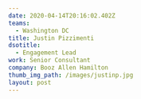 ```yaml
---
date: 2020-04-14T20:16:02.402Z
teams:
  - Washington DC
title: Justin Pizzimenti
dsotitle:
  - Engagement Lead
work: Senior Consultant
company: Booz Allen Hamilton
thumb_img_path: /images/justinp.jpg
layout: post
---
```

